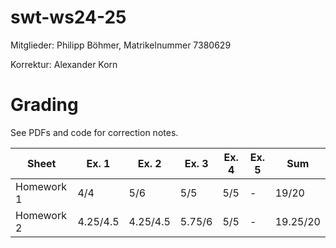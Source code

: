 # swt-ws24-25
Mitglieder: Philipp Böhmer, Matrikelnummer 7380629

Korrektur: Alexander Korn

# Grading

See PDFs and code for correction notes.

| Sheet      | Ex. 1    | Ex. 2    | Ex. 3  | Ex. 4 | Ex. 5 | Sum      |
| ---------- | -------- | -------- | ------ | ----- | ----- | -------- |
| Homework 1 | 4/4      | 5/6      | 5/5    | 5/5   | -     | 19/20    |
| Homework 2 | 4.25/4.5 | 4.25/4.5 | 5.75/6 | 5/5   | -     | 19.25/20 |
